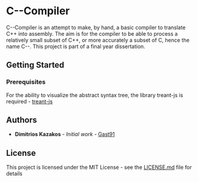 # C--Compiler

C--Compiler is an attempt to make, by hand, a basic compiler to translate C++ into assembly.
The aim is for the compiler to be able to process a relatively small subset of C++, or more accurately a subset of C, hence 
the name C--. This project is part of a final year dissertation.

## Getting Started


### Prerequisites

For the ability to visualize the abstract syntax tree, the library treant-js is required - [treant-js](https://github.com/fperucic/treant-js)

## Authors

* **Dimitrios Kazakos** - *Initial work* - [Gast91](https://github.com/Gast91)

## License

This project is licensed under the MIT License - see the [LICENSE.md](LICENSE.md) file for details
